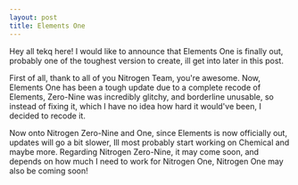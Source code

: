```yaml
---
layout: post
title: Elements One
---
```


Hey all tekq here!
I would like to announce that Elements One is finally out, probably one of the toughest version to create, ill get into later in this post.

First of all, thank to all of you Nitrogen Team, you're awesome. Now, Elements One has been a tough update due to a complete recode of Elements, Zero-Nine was incredibly glitchy, and borderline unusable, so instead of fixing it, which I have no idea how hard it would've been, I decided to recode it.

Now onto Nitrogen Zero-Nine and One, since Elements is now officially out, updates will go a bit slower, Ill most probably start working on Chemical and maybe more. Regarding Nitrogen Zero-Nine, it may come soon, and depends on how much I need to work for Nitrogen One, Nitrogen One may also be coming soon!
